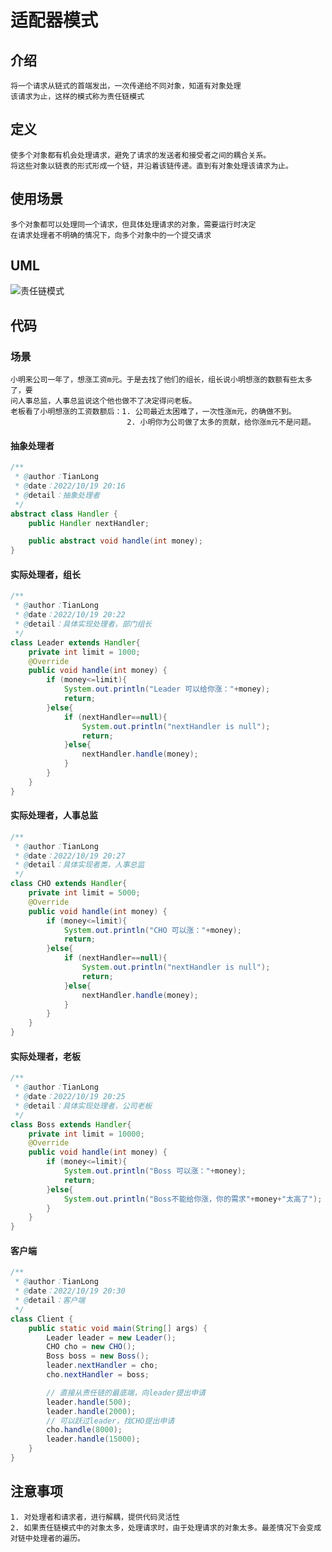 # 适配器模式
## 介绍
    将一个请求从链式的首端发出，一次传递给不同对象，知道有对象处理
    该请求为止，这样的模式称为责任链模式
## 定义
    使多个对象都有机会处理请求，避免了请求的发送者和接受者之间的耦合关系。
    将这些对象以链表的形式形成一个链，并沿着该链传递。直到有对象处理该请求为止。
## 使用场景
    多个对象都可以处理同一个请求，但具体处理请求的对象，需要运行时决定
    在请求处理者不明确的情况下，向多个对象中的一个提交请求
## UML
![责任链模式](chain.png)
## 代码
### 场景
    小明来公司一年了，想涨工资m元。于是去找了他们的组长，组长说小明想涨的数额有些太多了，要
    问人事总监，人事总监说这个他也做不了决定得问老板。
    老板看了小明想涨的工资数额后：1. 公司最近太困难了，一次性涨m元，的确做不到。
                              2. 小明你为公司做了太多的贡献，给你涨m元不是问题。
#### 抽象处理者
```java
/**
 * @author：TianLong
 * @date：2022/10/19 20:16
 * @detail：抽象处理者
 */
abstract class Handler {
    public Handler nextHandler;

    public abstract void handle(int money);
}
```
#### 实际处理者，组长
```java
/**
 * @author：TianLong
 * @date：2022/10/19 20:22
 * @detail：具体实现处理者，部门组长
 */
class Leader extends Handler{
    private int limit = 1000;
    @Override
    public void handle(int money) {
        if (money<=limit){
            System.out.println("Leader 可以给你涨："+money);
            return;
        }else{
            if (nextHandler==null){
                System.out.println("nextHandler is null");
                return;
            }else{
                nextHandler.handle(money);
            }
        }
    }
}
```
#### 实际处理者，人事总监
```java
/**
 * @author：TianLong
 * @date：2022/10/19 20:27
 * @detail：具体实现者类，人事总监
 */
class CHO extends Handler{
    private int limit = 5000;
    @Override
    public void handle(int money) {
        if (money<=limit){
            System.out.println("CHO 可以涨："+money);
            return;
        }else{
            if (nextHandler==null){
                System.out.println("nextHandler is null");
                return;
            }else{
                nextHandler.handle(money);
            }
        }
    }
}
```
#### 实际处理者，老板
```java
/**
 * @author：TianLong
 * @date：2022/10/19 20:25
 * @detail：具体实现处理者，公司老板
 */
class Boss extends Handler{
    private int limit = 10000;
    @Override
    public void handle(int money) {
        if (money<=limit){
            System.out.println("Boss 可以涨："+money);
            return;
        }else{
            System.out.println("Boss不能给你涨，你的需求"+money+"太高了");
        }
    }
}
```
#### 客户端
```java
/**
 * @author：TianLong
 * @date：2022/10/19 20:30
 * @detail：客户端
 */
class Client {
    public static void main(String[] args) {
        Leader leader = new Leader();
        CHO cho = new CHO();
        Boss boss = new Boss();
        leader.nextHandler = cho;
        cho.nextHandler = boss;

        // 直接从责任链的最底端，向leader提出申请
        leader.handle(500);
        leader.handle(2000);
        // 可以跃过leader，找CHO提出申请
        cho.handle(8000);
        leader.handle(15000);
    }
}
```
## 注意事项
    1. 对处理者和请求者，进行解耦，提供代码灵活性
    2. 如果责任链模式中的对象太多，处理请求时，由于处理请求的对象太多。最差情况下会变成对链中处理者的遍历。
    